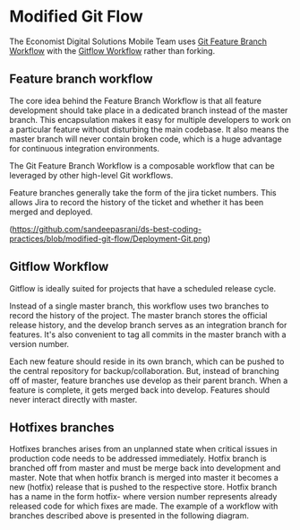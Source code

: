# Modified Git Flow
The Economist Digital Solutions Mobile Team uses [Git Feature Branch Workflow](https://www.atlassian.com/git/tutorials/comparing-workflows/feature-branch-workflow) with the [Gitflow Workflow](https://www.atlassian.com/git/tutorials/comparing-workflows/gitflow-workflow) rather than forking.

## Feature branch workflow
The core idea behind the Feature Branch Workflow is that all feature development should take place in a dedicated branch instead of the master branch. This encapsulation makes it easy for multiple developers to work on a particular feature without disturbing the main codebase. It also means the master branch will never contain broken code, which is a huge advantage for continuous integration environments.

The Git Feature Branch Workflow is a composable workflow that can be leveraged by other high-level Git workflows.

Feature branches generally take the form of the jira ticket numbers. This allows Jira to record the history of the ticket and whether it has been merged and deployed.

(https://github.com/sandeepasrani/ds-best-coding-practices/blob/modified-git-flow/Deployment-Git.png)

## Gitflow Workflow
Gitflow is ideally suited for projects that have a scheduled release cycle.

Instead of a single master branch, this workflow uses two branches to record the history of the project. The master branch stores the official release history, and the develop branch serves as an integration branch for features. It's also convenient to tag all commits in the master branch with a version number.

Each new feature should reside in its own branch, which can be pushed to the central repository for backup/collaboration. But, instead of branching off of master, feature branches use develop as their parent branch. When a feature is complete, it gets merged back into develop. Features should never interact directly with master.

## Hotfixes branches

Hotfixes branches arises from an unplanned state when critical issues in production code needs to be addressed immediately. Hotfix branch is branched off from master and must be merge back into development and master. Note that when hotfix branch is merged into master it becomes a new (hotfix) release that is pushed to the respective store. Hotfix branch has a name in the form hotfix-<version> where version number represents already released code for which fixes are made.
The example of a workflow with branches described above is presented in the following diagram.
